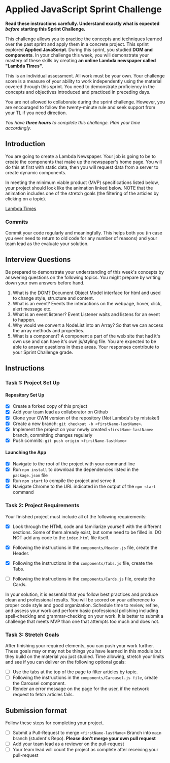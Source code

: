 # Applied JavaScript Sprint Challenge

**Read these instructions carefully. Understand exactly what is expected
_before_ starting this Sprint Challenge.**

This challenge allows you to practice the concepts and techniques learned over
the past sprint and apply them in a concrete project. This sprint explored
**Applied JavaScript**. During this sprint, you studied **DOM and components**.
In your challenge this week, you will demonstrate your mastery of these skills
by creating **an online Lambda newspaper called "Lambda Times"**.

This is an individual assessment. All work must be your own. Your challenge
score is a measure of your ability to work independently using the material
covered through this sprint. You need to demonstrate proficiency in the concepts
and objectives introduced and practiced in preceding days.

You are not allowed to collaborate during the sprint challenge. However, you are
encouraged to follow the twenty-minute rule and seek support from your TL if you
need direction.

_You have **three hours** to complete this challenge. Plan your time
accordingly._

## Introduction

You are going to create a Lambda Newspaper. Your job is going to be to create
the components that make up the newspaper's home page. You will do this at first
with static data, then you will request data from a server to create dynamic
components.

In meeting the minimum viable product (MVP) specifications listed below, your
project should look like the animation linked below. NOTE that the animation
includes one of the stretch goals (the filtering of the articles by clicking on
a topic).

[Lambda Times](https://tk-assets.lambdaschool.com/83869a99-62dc-4896-be79-f5ad1885631b_Sprint-Challenge.gif)

### Commits

Commit your code regularly and meaningfully. This helps both you (in case you
ever need to return to old code for any number of reasons) and your team lead as
the evaluate your solution.

## Interview Questions

Be prepared to demonstrate your understanding of this week's concepts by
answering questions on the following topics. You might prepare by writing down
your own answers before hand.

1. What is the DOM? Document Object Model interface for html and used to change
   style, structure and content.
2. What is an event? Events the interactions on the webpage, hover, click, alert
   message etc.
3. What is an event listener? Event Listener waits and listens for an event to
   happen.
4. Why would we convert a NodeList into an Array? So that we can access the
   array methods and properties.
5. What is a component? A component a part of the web site that had it's own use
   and can have it's own js/styling file. You are expected to be able to answer
   questions in these areas. Your responses contribute to your Sprint Challenge
   grade.

## Instructions

### Task 1: Project Set Up

#### Repository Set Up

- [x] Create a forked copy of this project
- [x] Add your team lead as collaborator on Github
- [x] Clone your OWN version of the repository (Not Lambda's by mistake!)
- [x] Create a new branch: `git checkout -b <firstName-lastName>`.
- [x] Implement the project on your newly created `<firstName-lastName>` branch,
      committing changes regularly
- [x] Push commits: `git push origin <firstName-lastName>`

#### Launching the App

- [x] Navigate to the root of the project with your command line
- [x] Run `npm install` to download the dependencies listed in the
      `package.json` file
- [x] Run `npm start` to compile the project and serve it
- [x] Navigate Chrome to the URL indicated in the output of the `npm start`
      command

### Task 2: Project Requirements

Your finished project must include all of the following requirements:

- [x] Look through the HTML code and familiarize yourself with the different
      sections. Some of them already exist, but some need to be filled in. DO
      NOT add any code to the `index.html` file itself.

- [x] Following the instructions in the `components/Header.js` file, create the
      Header.

- [x] Following the instructions in the `components/Tabs.js` file, create the
      Tabs.

- [ ] Following the instructions in the `components/Cards.js` file, create the
      Cards.

In your solution, it is essential that you follow best practices and produce
clean and professional results. You will be scored on your adherence to proper
code style and good organization. Schedule time to review, refine, and assess
your work and perform basic professional polishing including spell-checking and
grammar-checking on your work. It is better to submit a challenge that meets MVP
than one that attempts too much and does not.

### Task 3: Stretch Goals

After finishing your required elements, you can push your work further. These
goals may or may not be things you have learned in this module but they build on
the material you just studied. Time allowing, stretch your limits and see if you
can deliver on the following optional goals:

- [ ] Use the tabs at the top of the page to filter articles by topic.
- [ ] Following the instructions in the `components/Carousel.js file`, create
      the Carousel component.
- [ ] Render an error message on the page for the user, if the network request
      to fetch articles fails.

## Submission format

Follow these steps for completing your project.

- [ ] Submit a Pull-Request to merge `<firstName-lastName>` Branch into `main`
      branch (student's Repo). **Please don't merge your own pull request**
- [ ] Add your team lead as a reviewer on the pull-request
- [ ] Your team lead will count the project as complete after receiving your
      pull-request
